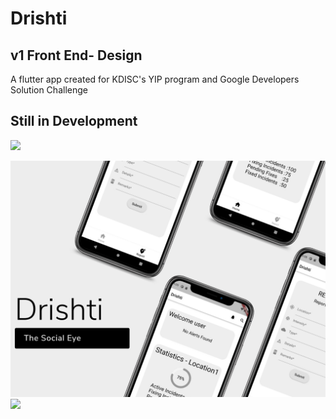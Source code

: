 # Drishti 
## v1 Front End- Design

A flutter app created for KDISC's YIP program and Google Developers Solution Challenge

## Still in Development


<img src="https://user-images.githubusercontent.com/73097560/115834477-dbab4500-a447-11eb-908a-139a6edaec5c.gif"></a>

<img src="https://github.com/Friendly-Neighbourhood-Tekys/Drishti/blob/Front-End-v1/1.png"></a>
<img src="https://user-images.githubusercontent.com/73097560/115834477-dbab4500-a447-11eb-908a-139a6edaec5c.gif"></a>
